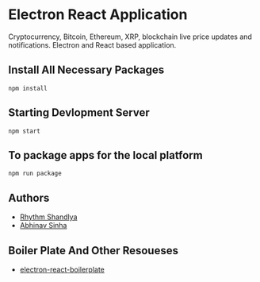 # Electron React Application

Cryptocurrency, Bitcoin, Ethereum, XRP, blockchain live price updates and notifications. Electron and React based application.

## Install All Necessary Packages
    npm install

## Starting Devlopment Server

    npm start

## To package apps for the local platform

    npm run package

## Authors

- [Rhythm Shandlya](https://github.com/rhythmshandlya)
- [Abhinav Sinha](https://github.com/abhinavvsinhaa)

## Boiler Plate And Other Resoueses 
- [electron-react-boilerplate](https://github.com/electron-react-boilerplate/electron-react-boilerplate)
